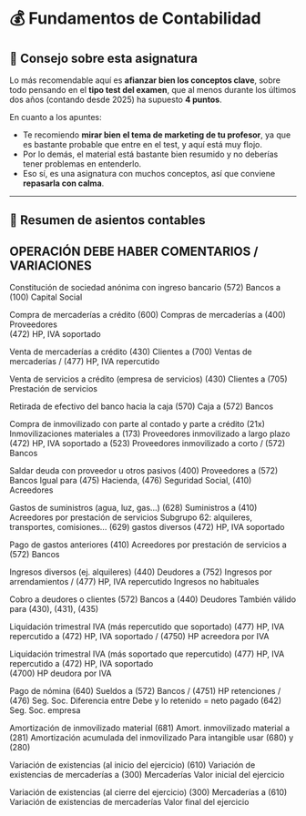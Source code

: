 # 💰 Fundamentos de Contabilidad

## 📌 Consejo sobre esta asignatura

Lo más recomendable aquí es **afianzar bien los conceptos clave**, sobre todo pensando en el **tipo test del examen**, que al menos durante los últimos dos años (contando desde 2025) ha supuesto **4 puntos**.

En cuanto a los apuntes:

- Te recomiendo **mirar bien el tema de marketing de tu profesor**, ya que es bastante probable que entre en el test, y aquí está muy flojo.
- Por lo demás, el material está bastante bien resumido y no deberías tener problemas en entenderlo.
- Eso sí, es una asignatura con muchos conceptos, así que conviene **repasarla con calma**.

---

## 🧾 Resumen de asientos contables

OPERACIÓN                                                       DEBE                                                             HABER                                                           COMENTARIOS / VARIACIONES
------------------------------------------------------------------------------------------------------------------------------------------------------------------------------------------------------------------------------------------------------------------
Constitución de sociedad anónima con ingreso bancario           (572) Bancos                                                    a (100) Capital Social

Compra de mercaderías a crédito                                 (600) Compras de mercaderías                                    a (400) Proveedores                                             
                                                                (472) HP, IVA soportado  
                                                                
Venta de mercaderías a crédito                                  (430) Clientes                                                  a (700) Ventas de mercaderías / (477) HP, IVA repercutido      

Venta de servicios a crédito (empresa de servicios)             (430) Clientes                                                  a (705) Prestación de servicios                                 

Retirada de efectivo del banco hacia la caja                    (570) Caja                                                      a (572) Bancos                                                  

Compra de inmovilizado con parte al contado y parte a crédito   (21x) Inmovilizaciones materiales                               a (173) Proveedores inmovilizado a largo plazo                 
                                                                (472) HP, IVA soportado                                         a (523) Proveedores inmovilizado a corto / (572) Bancos        

Saldar deuda con proveedor u otros pasivos                      (400) Proveedores                                               a (572) Bancos                                                   Igual para (475) Hacienda, (476) Seguridad Social, (410) Acreedores

Gastos de suministros (agua, luz, gas...)                       (628) Suministros                                               a (410) Acreedores por prestación de servicios                  Subgrupo 62: alquileres, transportes, comisiones... (629) gastos diversos
                                                                (472) HP, IVA soportado 

Pago de gastos anteriores                                       (410) Acreedores por prestación de servicios                    a (572) Bancos                                                  

Ingresos diversos (ej. alquileres)                              (440) Deudores                                                  a (752) Ingresos por arrendamientos / (477) HP, IVA repercutido Ingresos no habituales

Cobro a deudores o clientes                                     (572) Bancos                                                    a (440) Deudores                                                 También válido para (430), (431), (435)

Liquidación trimestral IVA (más repercutido que soportado)      (477) HP, IVA repercutido                                       a (472) HP, IVA soportado / (4750) HP acreedora por IVA        

Liquidación trimestral IVA (más soportado que repercutido)      (477) HP, IVA repercutido                                       a (472) HP, IVA soportado                                       
                                                                (4700) HP deudora por IVA

Pago de nómina                                                  (640) Sueldos                                                   a (572) Bancos / (4751) HP retenciones / (476) Seg. Soc.        Diferencia entre Debe y lo retenido = neto pagado
                                                                (642) Seg. Soc. empresa

Amortización de inmovilizado material                           (681) Amort. inmovilizado material                              a (281) Amortización acumulada del inmovilizado                Para intangible usar (680) y (280)

Variación de existencias (al inicio del ejercicio)              (610) Variación de existencias de mercaderías                   a (300) Mercaderías                                              Valor inicial del ejercicio

Variación de existencias (al cierre del ejercicio)              (300) Mercaderías                                               a (610) Variación de existencias de mercaderías                Valor final del ejercicio
